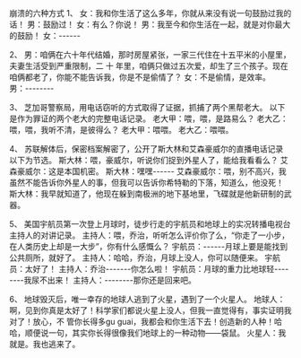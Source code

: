 崩溃的六种方式
1、
女：我和你生活了这么多年，你就从来没有说一句鼓励过我的话！
男：鼓励过！
女：有么？你说！
男：我至今和你生活在一起，就是对你最大的鼓励！
女：------
 
2、
男：咱俩在六十年代结婚，那时房屋紧张，一家三代住在十五平米的小屋里，夫妻生活受到严重限制，二  十  年里，咱俩只做过五次爱，却生了三个孩子。现在咱俩都老了，你能不能告诉我，你是不是偷情了？
女：不是偷情，是效率。
男：--------
 
3、
芝加哥警察局，用电话窃听的方式取得了证据，抓捕了两个黑帮老大。
以下是作为罪证的两个老大的完整电话记录。
老大甲：喂，喂，是路易么？
老大乙：喂，喂，我听不清，是彼得么？
老大甲：喂喂。
老大乙：喂喂。
 
4、
苏联解体后，保密档案解密了，公开了斯大林和艾森豪威尔的直播电话记录
以下为节选。
斯大林：喂，豪威尔，听说你们捉到外星人了，能给我看看么？
艾森豪威尔：这是本国机密。
斯大林：嘿嘿------
艾森豪威尔：喂，别不高兴，我虽然不能告诉你外星人的事，但我可以告诉你希特勒的下落，知道么，他没死！
斯大林：我早就知道了，他现在躲到南极洲的地下基地里，飞碟就是他新研制的武器。
 
5、
美国宇航员第一次登上月球时，徒步行走的宇航员和地球上的实况转播电视台主持人的对讲记录。
主持人：喂，乔治，听听怎么评价你了么，“你走了一小步，在人类历史上却是一大步”，你有什么感慨么？
宇航员：------月球上要是能找到公共厕所，就好了。
主持人：哈哈，乔治，月球上没人，你可以随便来。
宇航员：太好了！
主持人：乔治-------你怎么啦！
宇航员：月球的重力比地球轻--------我尿不出来！
主持人：--------那你还是回来吧。
 
6、
地球毁灭后，唯一幸存的地球人逃到了火星，遇到了一个火星人。
地球人：啊，见到你真是太好了！科学家们都说火星上没人，但我一直觉得有，事实证明我对了！放心，不
         管你长得多gu guai，我都会和你生活下去！创造新的人种！哈哈，顺便说一句，其实你长得很像我们地球上的一种动物——袋鼠。
火星人：我就是。我也逃来了。
 
 
 
 
 
